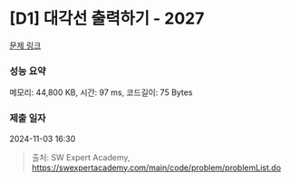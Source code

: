 # [D1] 대각선 출력하기 - 2027 

[문제 링크](https://swexpertacademy.com/main/code/problem/problemDetail.do?contestProbId=AV5QFuZ6As0DFAUq) 

### 성능 요약

메모리: 44,800 KB, 시간: 97 ms, 코드길이: 75 Bytes

### 제출 일자

2024-11-03 16:30



> 출처: SW Expert Academy, https://swexpertacademy.com/main/code/problem/problemList.do